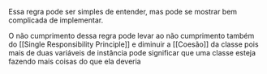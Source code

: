 Essa regra pode ser simples de entender, mas pode se mostrar bem complicada de implementar.

O não cumprimento dessa regra pode levar ao não cumprimento também do [[Single Responsibility Principle]] e diminuir a [[Coesão]] da classe pois mais de duas variáveis de instância pode significar que uma classe esteja fazendo mais coisas do que ela deveria